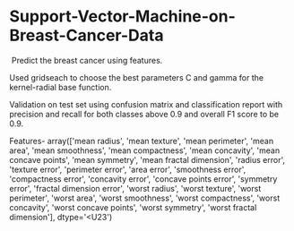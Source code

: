 # Support-Vector-Machine-on-Breast-Cancer-Data

 Predict the breast cancer using features.

Used gridseach to choose the best parameters C and gamma for the kernel-radial base function.

Validation on test set using confusion matrix and classification report with precision and recall for both classes above 0.9 and overall F1 score to be 0.9.


Features- array(['mean radius', 'mean texture', 'mean perimeter', 'mean area', 'mean smoothness', 'mean compactness', 'mean concavity', 'mean concave points', 'mean symmetry', 'mean fractal dimension', 'radius error', 'texture error', 'perimeter error', 'area error', 'smoothness error', 'compactness error', 'concavity error', 'concave points error', 'symmetry error', 'fractal dimension error', 'worst radius', 'worst texture', 'worst perimeter', 'worst area', 'worst smoothness', 'worst compactness', 'worst concavity', 'worst concave points', 'worst symmetry', 'worst fractal dimension'], dtype='<U23')

